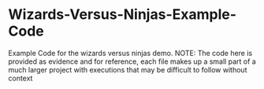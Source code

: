 # Wizards-Versus-Ninjas-Example-Code
Example Code for the wizards versus ninjas demo. NOTE: The code here is provided as evidence and for reference, each file makes up a small part of a much larger project with executions that may be difficult to follow without context

